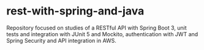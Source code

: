 # rest-with-spring-and-java
Repository focused on studies of a RESTful API with Spring Boot 3, unit tests and integration with JUnit 5 and Mockito, authentication with JWT and Spring Security and API integration in AWS.
